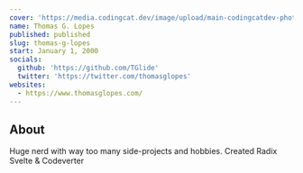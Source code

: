 ```yaml
---
cover: 'https://media.codingcat.dev/image/upload/main-codingcatdev-photo/podcast-guest/thomasglopes'
name: Thomas G. Lopes
published: published
slug: thomas-g-lopes
start: January 1, 2000
socials:
  github: 'https://github.com/TGlide'
  twitter: 'https://twitter.com/thomasglopes'
websites:
  - https://www.thomasglopes.com/
---
```


## About

Huge nerd with way too many side-projects and hobbies. Created Radix Svelte & Codeverter
